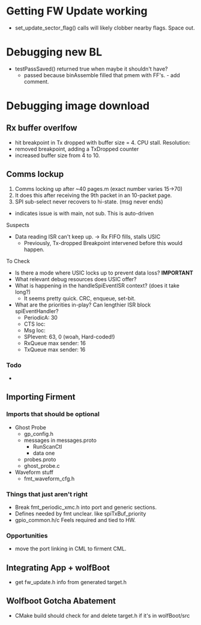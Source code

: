 # Getting FW Update working
- set_update_sector_flag() calls will likely clobber nearby flags. Space out.

# Debugging new BL
- testPassSaved() returned true when maybe it shouldn't have?
  - passed because binAssemble filled that pmem with FF's. - add comment. 

# Debugging image download
## Rx buffer overlfow
- hit breakpoint in Tx dropped with buffer size = 4. CPU stall.
Resolution:
- removed breakpoint, adding a TxDropped counter
- increased buffer size from 4 to 10.

## Comms lockup
1. Comms locking up after ~40 pages.m (exact number varies 15->70)
2. It does this after receiving the 9th packet in an 10-packet page.
3. SPI sub-select never recovers to hi-state. (msg never ends)
  - indicates issue is with main, not sub. This is auto-driven

Suspects
- Data reading ISR can't keep up. -> Rx FIFO fills, stalls USIC
  - Previously, Tx-dropped Breakpoint intervened before this would happen. 

To Check
- Is there a mode where USIC locks up to prevent data loss? **IMPORTANT**
- What relevant debug resources does USIC offer?
- What is happening in the handleSpiEventISR context? (does it take long?)
  - It seems pretty quick. CRC, enqueue, set-bit. 
- What are the priorities in-play?  Can lengthier ISR block spiEventHandler?
  - PeriodicA: 30
  - CTS Ioc:   
  - Msg Ioc:  
  - SPIevent: 63, 0 (woah, Hard-coded!)
  - RxQueue max sender: 16
  - TxQueue max sender: 16

### Todo
- 

## Importing Firment 
### Imports that should be optional
- Ghost Probe
  - gp_config.h
  - messages in messages.proto
    - RunScanCtl
    - data one
  - probes.proto
  - ghost_probe.c
- Waveform stuff
  - fmt_waveform_cfg.h

### Things that just aren't right
- Break fmt_periodic_xmc.h into port and generic sections.  
- Defines needed by fmt unclear.  like spiTxBuf_priority
- gpio_common.h/c  Feels required and tied to HW.

### Opportunities
- move the port linking in CML to firment CML.

## Integrating App + wolfBoot
- get fw_update.h info from generated target.h

## Wolfboot Gotcha Abatement
- CMake build should check for and delete target.h if it's in wolfBoot/src